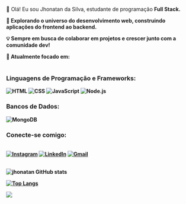 👋 Olá! Eu sou Jhonatan da Silva, estudante de programação <b>Full Stack.<b>

🚀 Explorando o universo do desenvolvimento web, construindo aplicações do frontend ao backend.

💡 Sempre em busca de colaborar em projetos e crescer junto com a comunidade dev!

🌱 Atualmente focado em:
<br>
<br>
### Linguagens de Programação e Frameworks:
![HTML](https://img.shields.io/badge/HTML5-E34F26?style=for-the-badge&logo=html5&logoColor=white)
![CSS](https://img.shields.io/badge/CSS3-1572B6?style=for-the-badge&logo=css3&logoColor=white)
![JavaScript](https://img.shields.io/badge/JavaScript-F7DF1E?style=for-the-badge&logo=javascript&logoColor=black)
![Node.js](https://img.shields.io/badge/Node.js-339933?style=for-the-badge&logo=node.js&logoColor=white)

### Bancos de Dados:
![MongoDB](https://img.shields.io/badge/MongoDB-47A248?style=for-the-badge&logo=mongodb&logoColor=white)
### Conecte-se comigo:
<br>
<a href="https://www.instagram.com/jhonatan_s_ilva"/> 
<img src="https://img.shields.io/badge/-Instagram-E4405F?style=for-the-badge&logo=instagram&logoColor=white" alt="Instagram"></a>
<a href="https://www.linkedin.com/in/jhonatan-da-silva-07220331a/"/>
<img src="https://img.shields.io/badge/-LinkedIn-0A66C2?style=for-the-badge&logo=linkedin&logoColor=white" alt="LinkedIn"></a>
<a href="mailto:jhoninhaoficial@gmail.com" target="_blank"><img src="https://img.shields.io/badge/-Gmail-D14836?style=for-the-badge&logo=gmail&logoColor=white" alt="Gmail"></a>

<br>
<br>

![jhonatan GitHub stats](https://github-readme-stats.vercel.app/api?username=jhonatan583&show_icons=true&theme=radical)

[![Top Langs](https://github-readme-stats.vercel.app/api/top-langs/?username=jhonatan583)](https://github.com/anuraghazra/github-readme-stats)

![](https://komarev.com/ghpvc/?username=jhonatan583)
